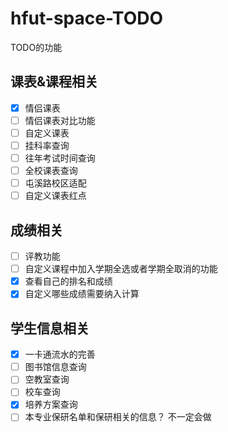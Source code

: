 # hfut-space-TODO
TODO的功能


## 课表&课程相关
- [x] 情侣课表
- [ ] 情侣课表对比功能
- [ ] 自定义课表
- [ ] 挂科率查询
- [ ] 往年考试时间查询
- [ ] 全校课表查询
- [ ] 屯溪路校区适配
- [ ] 自定义课表红点

## 成绩相关
- [ ] 评教功能
- [ ] 自定义课程中加入学期全选或者学期全取消的功能
- [x] 查看自己的排名和成绩
- [x] 自定义哪些成绩需要纳入计算

## 学生信息相关
- [x] 一卡通流水的完善
- [ ] 图书馆信息查询
- [ ] 空教室查询
- [ ] 校车查询
- [x] 培养方案查询
- [ ] 本专业保研名单和保研相关的信息？ 不一定会做
